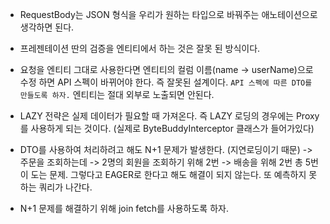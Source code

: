 * RequestBody는 JSON 형식을 우리가 원하는 타입으로 바꿔주는 애노테이션으로 생각하면 된다.


* 프레젠테이션 딴의 검증을 엔티티에서 하는 것은 잘못 된 방식이다.


* 요청을 엔티티 그대로 사용한다면 엔티티의 컬럼 이름(name -> userName)으로 수정 하면 API 스펙이 바뀌어야 한다. 즉 잘못된 설계이다.
  `API 스펙에 따른 DTO를 만들도록 하자.`
  엔티티는 절대 외부로 노출되면 안된다.


* LAZY 전략은 실제 데이터가 필요할 때 가져온다. 즉 LAZY 로딩의 경우에는 Proxy를 사용하게 되는 것이다. (실제로 ByteBuddyInterceptor 클래스가 들어가있다)


* DTO를 사용하여 처리하려고 해도 N+1 문제가 발생한다. (지연로딩이기 때문)
  -> 주문을 조회하는데 -> 2명의 회원을 조회하기 위해 2번 -> 배송을 위해 2번 총 5번이 도는 문제.
  그렇다고 EAGER로 한다고 해도 해결이 되지 않는다. 또 예측하지 못하는 쿼리가 나간다.


* N+1 문제를 해결하기 위해 join fetch를 사용하도록 하자.
